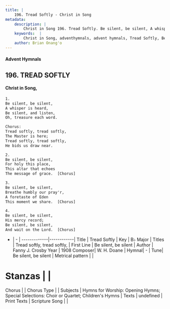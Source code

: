 ```yaml
---
title: |
    196. Tread Softly - Christ in Song
metadata:
    description: |
        Christ in Song 196. Tread Softly. Be silent, be silent, A whisper is heard, Be silent, and listen, Oh, treasure each word. Chorus: Tread softly, tread softly, The Master is here; Tread softly, tread softly, He bids us draw near.
    keywords:  |
        Christ in Song, adventhymnals, advent hymnals, Tread Softly, Be silent, be silent. Tread softly, tread softly,
    author: Brian Onang'o
---
```


#### Advent Hymnals
## 196. TREAD SOFTLY
####  Christ in Song,

```txt
1.
Be silent, be silent,
A whisper is heard,
Be silent, and listen,
Oh, treasure each word.

Chorus:
Tread softly, tread softly,
The Master is here;
Tread softly, tread softly,
He bids us draw near.

2.
Be silent, be silent,
For holy this place,
This altar that echoes
The message of grace.  [Chorus]

3.
Be silent, be silent,
Breathe humbly our pray'r,
A foretaste of Eden
This moment we share.  [Chorus]

4.
Be silent, be silent,
His mercy record;
Be silent, be silent,
And wait on the Lord.  [Chorus]

```

- |   -  |
-------------|------------|
Title | Tread Softly |
Key | B♭ Major |
Titles | Tread softly, tread softly, |
First Line | Be silent, be silent |
Author | Fanny J. Crosby
Year | 1908
Composer| W. H. Doane |
Hymnal|  - |
Tune| Be silent, be silent |
Metrical pattern | |
# Stanzas |  |
Chorus |  |
Chorus Type |  |
Subjects | Hymns for Worship: Opening Hymns; Special Selections: Choir or Quartet; Children's Hymns |
Texts | undefined |
Print Texts | 
Scripture Song |  |
    
